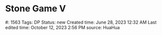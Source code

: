 # Stone Game V

#: 1563
Tags: DP
Status: new
Created time: June 28, 2023 12:32 AM
Last edited time: October 12, 2023 2:56 PM
source: HuaHua